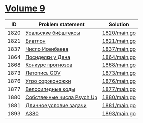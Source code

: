 # [Volume 9](http://acm.timus.ru/problemset.aspx?space=1&page=9)


| ID   | Problem statement                                                               | Solution                     |
|------|---------------------------------------------------------------------------------|------------------------------|
| 1820 | [Уральские бифштексы](http://acm.timus.ru/problem.aspx?space=1&num=1820)        | [1820/main.go](1820/main.go) |
| 1821 | [Биатлон](http://acm.timus.ru/problem.aspx?space=1&num=1821)                    | [1821/main.go](1821/main.go) |
| 1837 | [Число Исенбаева](http://acm.timus.ru/problem.aspx?space=1&num=1837)            | [1837/main.go](1837/main.go) |
| 1864 | [Посиделки у Дена](http://acm.timus.ru/problem.aspx?space=1&num=1864)           | [1864/main.go](1864/main.go) |
| 1868 | [Конкурс прогнозов](http://acm.timus.ru/problem.aspx?space=1&num=1868)          | [1868/main.go](1868/main.go) |
| 1873 | [Летопись GOV](http://acm.timus.ru/problem.aspx?space=1&num=1873)               | [1873/main.go](1873/main.go) |
| 1876 | [Утро сороконожки](http://acm.timus.ru/problem.aspx?space=1&num=1876)           | [1876/main.go](1876/main.go) |
| 1877 | [Велосипедные коды](http://acm.timus.ru/problem.aspx?space=1&num=1877)          | [1877/main.go](1877/main.go) |
| 1880 | [Собственные числа Psych Up](http://acm.timus.ru/problem.aspx?space=1&num=1880) | [1880/main.go](1880/main.go) |
| 1881 | [Длинное условие задачи](http://acm.timus.ru/problem.aspx?space=1&num=1881)     | [1881/main.go](1881/main.go) |
| 1893 | [A380](http://acm.timus.ru/problem.aspx?space=1&num=1893)                       | [1893/main.go](1893/main.go) |

